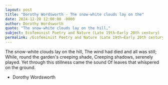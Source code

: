 ```yaml
---
layout: post
title: "Dorothy Wordsworth - The snow-white clouds lay on the"
date: 2024-12-28 12:00:00 -0000
author: Dorothy Wordsworth
quote: "The snow-white clouds lay on the hill,"
subject: Ecofeminist Poetry and Nature (Late 19th–Early 20th century)
permalink: /Ecofeminist Poetry and Nature (Late 19th–Early 20th century)/Dorothy Wordsworth/Dorothy Wordsworth - The snow-white clouds lay on the
---
```


The snow-white clouds lay on the hill,
The wind had died and all was still;
While, round the garden's creeping shade,
Creeping shadows, serenely played.
Yet through this stillness came the sound
Of leaves that whispered on the ground.

- Dorothy Wordsworth
